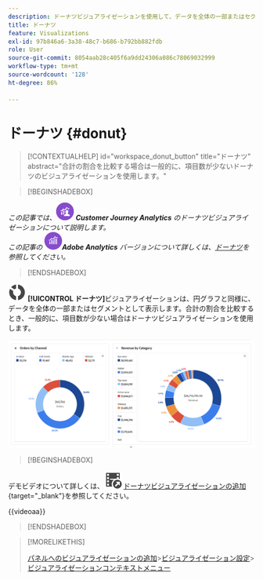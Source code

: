 ```yaml
---
description: ドーナツビジュアライゼーションを使用して、データを全体の一部またはセグメントとして表示する方法を説明します。
title: ドーナツ
feature: Visualizations
exl-id: 97b846a6-3a38-48c7-b686-b792bb882fdb
role: User
source-git-commit: 8054aab28c405f6a9dd24306a086c78069032999
workflow-type: tm+mt
source-wordcount: '128'
ht-degree: 86%

---
```


# ドーナツ {#donut}

<!-- markdownlint-disable MD034 -->

>[!CONTEXTUALHELP]
>id="workspace_donut_button"
>title="ドーナツ"
>abstract="合計の割合を比較する場合は一般的に、項目数が少ないドーナツのビジュアライゼーションを使用します。"

<!-- markdownlint-enable MD034 -->


>[!BEGINSHADEBOX]

_この記事では、_![CustomerJourneyAnalytics](/help/assets/icons/CustomerJourneyAnalytics.svg) _&#x200B;**Customer Journey Analytics** のドーナツビジュアライゼーションについて説明します。_<br/>_この記事の_ ![AdobeAnalytics](/help/assets/icons/AdobeAnalytics.svg) _&#x200B;**Adobe Analytics** バージョンについて詳しくは、[ドーナツ](https://experienceleague.adobe.com/ja/docs/analytics/analyze/analysis-workspace/visualizations/donut)を参照してください。_

>[!ENDSHADEBOX]


![GraphDonut](/help/assets/icons/GraphDonut.svg) **[!UICONTROL ドーナツ]**&#x200B;ビジュアライゼーションは、円グラフと同様に、データを全体の一部またはセグメントとして表示します。合計の割合を比較するとき、一般的に、項目数が少ない場合はドーナツビジュアライゼーションを使用します。

![データを全体の一部またはセグメントとして表示するドーナツグラフ。](assets/donut.png)


>[!BEGINSHADEBOX]

デモビデオについて詳しくは、![VideoCheckedOut](/help/assets/icons/VideoCheckedOut.svg) [ドーナツビジュアライゼーションの追加](https://video.tv.adobe.com/v/3416776/?captions=jpn&quality=12&learn=on){target="_blank"}を参照してください。

{{videoaa}}

>[!ENDSHADEBOX]


>[!MORELIKETHIS]
>
>[パネルへのビジュアライゼーションの追加](/help/analysis-workspace/visualizations/freeform-analysis-visualizations.md#add-visualizations-to-a-panel)
>&#x200B;>[ビジュアライゼーション設定](/help/analysis-workspace/visualizations/freeform-analysis-visualizations.md#settings)
>&#x200B;>[ビジュアライゼーションコンテキストメニュー](/help/analysis-workspace/visualizations/freeform-analysis-visualizations.md#context-menu)
>

